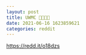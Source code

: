 ```yaml
--- 
layout: post 
title: UWMC 🚀🚀🌚🌝 
date: 2021-06-16 1623859621 
categories: reddit 
--- 
```

https://redd.it/o18dzs